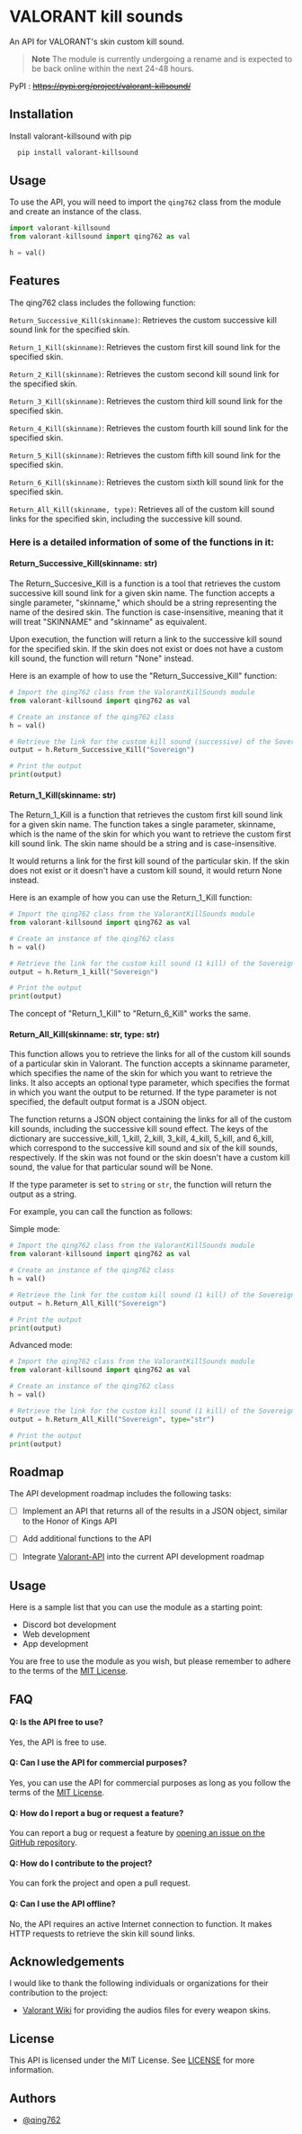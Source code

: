 
# VALORANT kill sounds

An API for VALORANT's skin custom kill sound.

> **Note**
> The module is currently undergoing a rename and is expected to be back online within the next 24-48 hours.

PyPI : ~~https://pypi.org/project/valorant-killsound/~~

## Installation

Install valorant-killsound with pip

```bash
  pip install valorant-killsound
```
    
## Usage

To use the API, you will need to import the `qing762` class from the module and create an instance of the class.

```python
import valorant-killsound
from valorant-killsound import qing762 as val

h = val()
```


## Features

The qing762 class includes the following function:

`Return_Successive_Kill(skinname)`: Retrieves the custom successive kill sound link for the specified skin.

`Return_1_Kill(skinname)`: Retrieves the custom first kill sound link for the specified skin.

`Return_2_Kill(skinname)`: Retrieves the custom second kill sound link for the specified skin.

`Return_3_Kill(skinname)`: Retrieves the custom third kill sound link for the specified skin.

`Return_4_Kill(skinname)`: Retrieves the custom fourth kill sound link for the specified skin.

`Return_5_Kill(skinname)`: Retrieves the custom fifth kill sound link for the specified skin.

`Return_6_Kill(skinname)`: Retrieves the custom sixth kill sound link for the specified skin.

`Return_All_Kill(skinname, type)`: Retrieves all of the custom kill sound links for the specified skin, including the successive kill sound.


### Here is a detailed information of some of the functions in it:
#### Return_Successive_Kill(skinname: str)
The Return_Succesive_Kill is a  function is a tool that retrieves the custom successive kill sound link for a given skin name. The function accepts a single parameter, "skinname," which should be a string representing the name of the desired skin. The function is case-insensitive, meaning that it will treat "SKINNAME" and "skinname" as equivalent.

Upon execution, the function will return a link to the successive kill sound for the specified skin. If the skin does not exist or does not have a custom kill sound, the function will return "None" instead.

Here is an example of how to use the "Return_Successive_Kill" function:
```python
# Import the qing762 class from the ValorantKillSounds module
from valorant-killsound import qing762 as val

# Create an instance of the qing762 class
h = val()

# Retrieve the link for the custom kill sound (successive) of the Sovereign skin
output = h.Return_Successive_Kill("Sovereign")

# Print the output
print(output)
```

#### Return_1_Kill(skinname: str)
The Return_1_Kill is a function that retrieves the custom first kill sound link for a given skin name. The function takes a single parameter, skinname, which is the name of the skin for which you want to retrieve the custom first kill sound link. The skin name should be a string and is case-insensitive.

It would returns a link for the first kill sound of the particular skin. If the skin does not exist or it doesn't have a custom kill sound, it would return None instead.

Here is an example of how you can use the Return_1_Kill function:

```python
# Import the qing762 class from the ValorantKillSounds module
from valorant-killsound import qing762 as val

# Create an instance of the qing762 class
h = val()

# Retrieve the link for the custom kill sound (1 kill) of the Sovereign skin
output = h.Return_1_kill("Sovereign")

# Print the output
print(output)
```
The concept of "Return_1_Kill" to "Return_6_Kill" works the same.

#### Return_All_Kill(skinname: str, type: str)
This function allows you to retrieve the links for all of the custom kill sounds of a particular skin in Valorant. The function accepts a skinname parameter, which specifies the name of the skin for which you want to retrieve the links. It also accepts an optional type parameter, which specifies the format in which you want the output to be returned. If the type parameter is not specified, the default output format is a JSON object.

The function returns a JSON object containing the links for all of the custom kill sounds, including the successive kill sound effect. The keys of the dictionary are successive_kill, 1_kill, 2_kill, 3_kill, 4_kill, 5_kill, and 6_kill, which correspond to the successive kill sound and six of the kill sounds, respectively. If the skin was not found or the skin doesn't have a custom kill sound, the value for that particular sound will be None.

If the type parameter is set to `string` or `str`, the function will return the output as a string.

For example, you can call the function as follows:

Simple mode:
```python
# Import the qing762 class from the ValorantKillSounds module
from valorant-killsound import qing762 as val

# Create an instance of the qing762 class
h = val()

# Retrieve the link for the custom kill sound (1 kill) of the Sovereign skin
output = h.Return_All_Kill("Sovereign")

# Print the output
print(output)
```

Advanced mode:
```python
# Import the qing762 class from the ValorantKillSounds module
from valorant-killsound import qing762 as val

# Create an instance of the qing762 class
h = val()

# Retrieve the link for the custom kill sound (1 kill) of the Sovereign skin
output = h.Return_All_Kill("Sovereign", type="str")

# Print the output
print(output)
```
## Roadmap

The API development roadmap includes the following tasks:

- [ ] Implement an API that returns all of the results in a JSON object, similar to the Honor of Kings API

- [ ] Add additional functions to the API

- [ ] Integrate [Valorant-API](https://valorant-api.com/) into the current API development roadmap


## Usage

Here is a sample list that you can use the module as a starting point:

- Discord bot development
- Web development
- App development

You are free to use the module as you wish, but please remember to adhere to the terms of the [MIT License](https://github.com/qing762/valorant_killsound/blob/main/LICENSE).

## FAQ

#### Q: Is the API free to use?

Yes, the API is free to use.

#### Q: Can I use the API for commercial purposes?

Yes, you can use the API for commercial purposes as long as you follow the terms of the [MIT License](https://github.com/qing762/valorant_killsound/blob/main/LICENSE).

#### Q: How do I report a bug or request a feature?
You can report a bug or request a feature by [opening an issue on the GitHub repository](https://github.com/qing762/valorant_killsound/issues).

#### Q: How do I contribute to the project?
You can fork the project and open a pull request.

#### Q: Can I use the API offline?
No, the API requires an active Internet connection to function. It makes HTTP requests to retrieve the skin kill sound links.
## Acknowledgements

I would like to thank the following individuals or organizations for their contribution to the project:

 - [Valorant Wiki](https://valorant.fandom.com/) for providing the audios files for every weapon skins.


## License

This API is licensed under the MIT License. See [LICENSE](https://github.com/qing762/valorant_killsound/blob/main/LICENSE) for more information.


## Authors

- [@qing762](https://www.github.com/qing762)

